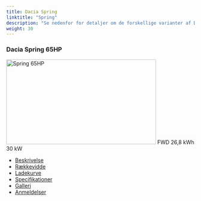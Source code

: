 ```yaml
---
title: Dacia Spring
linktitle: "Spring"
description: "Se nedenfor for detaljer om de forskellige varianter af Dacia Spring"
weight: 30
---
```

<!-- markdownlint-disable MD033 -->
<!-- markdownlint-disable MD010 -->
<div class="container p-3 mb-4 bg-body-tertiary rounded border">
<h3>Dacia Spring 65HP</h3>
	<div class="row">
		<div class="col col-12 col-md-6">
			<a href="spring_65hp/"><img src="https://media.evkx.net/multimedia/models/dacia/spring/spring_65hp/main_1_xst.jpg" class="img-fluid" width="400px" height="226px" alt="Spring 65HP" ></a>
<i class="bi bi-record2-fill"></i> FWD <i class="bi bi-battery-full"></i> 26,8 kWh <i class="bi bi-ev-station"></i> 30 kW 
		</div>
		<div class="col col-12 col-md-6">
			<ul class="list-group list-group-flush">
				<li class="list-group-item list-group-item-action"><a href="spring_65hp/" class="text-decoration-none text-black"><i class="bi-car-front"></i> Beskrivelse</a></li>
				<li class="list-group-item list-group-item-action"><a href="spring_65hp/rangeandconsumption/" class="text-decoration-none text-black" ><i class="bi-file-earmark-bar-graph"></i> Rækkevidde</a></li>
				<li class="list-group-item list-group-item-action"><a href="spring_65hp/chargingcurve/" class="text-decoration-none text-black" ><i class="bi-battery-charging"></i> Ladekurve</a></li>
				<li class="list-group-item list-group-item-action"><a href="spring_65hp/specifications/" class="text-decoration-none text-black" ><i class="bi-layout-text-sidebar-reverse"></i> Specifikationer</a></li>
				<li class="list-group-item list-group-item-action"><a href="spring_65hp/gallery/" class="text-decoration-none text-black" ><i class="bi-images"></i> Galleri</a></li>
				<li class="list-group-item list-group-item-action"><a href="spring_65hp/reviews/" class="text-decoration-none text-black" ><i class="bi-person-video2"></i> Anmeldelser</a></li>
			</ul>
		</div>
	</div>
</div>
